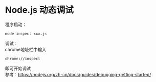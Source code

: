 # Node.js 动态调试
程序启动：  
```shell
node inspect xxx.js
```
调试：  
chrome地址栏中输入
```shell
chrome://inspect
```
即可开始调试  
参考：https://nodejs.org/zh-cn/docs/guides/debugging-getting-started/
